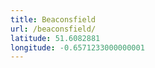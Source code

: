 ```yaml
---
title: Beaconsfield
url: /beaconsfield/
latitude: 51.6082881
longitude: -0.6571233000000001
---
```

